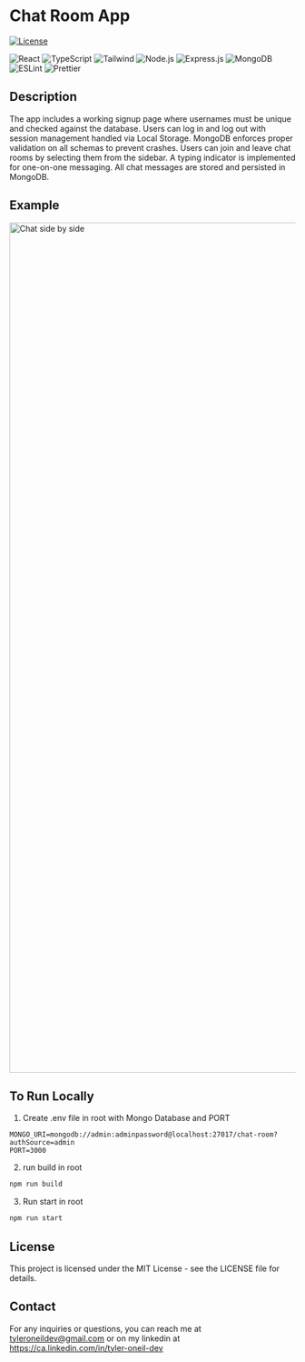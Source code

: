 # Chat Room App

[![License](https://img.shields.io/badge/License-MIT-blue.svg)](https://opensource.org/licenses/MIT)

![React](https://img.shields.io/badge/React-20232A?style=for-the-badge&logo=react&logoColor=61DAFB)
![TypeScript](https://img.shields.io/badge/TypeScript-007ACC?style=for-the-badge&logo=typescript&logoColor=white)
![Tailwind](https://img.shields.io/badge/Tailwind_CSS-38B2AC?style=for-the-badge&logo=tailwind-css&logoColor=white)
![Node.js](https://img.shields.io/badge/Node.js-43853D?style=for-the-badge&logo=node.js&logoColor=white)
![Express.js](https://img.shields.io/badge/express.js-%23404d59.svg?style=for-the-badge&logo=express&logoColor=%2361DAFB)
![MongoDB](https://img.shields.io/badge/MongoDB-4EA94B?style=for-the-badge&logo=mongodb&logoColor=white)
![ESLint](https://img.shields.io/badge/eslint-3A33D1?style=for-the-badge&logo=eslint&logoColor=white)
![Prettier](https://img.shields.io/badge/prettier-1A2C34?style=for-the-badge&logo=prettier&logoColor=F7BA3E)

## Description
The app includes a working signup page where usernames must be unique and checked against the database. Users can log in and log out with session management handled via Local Storage. MongoDB enforces proper validation on all schemas to prevent crashes. Users can join and leave chat rooms by selecting them from the sidebar. A typing indicator is implemented for one-on-one messaging. All chat messages are stored and persisted in MongoDB.

## Example

<img width="1496" alt="Chat side by side" src="https://github.com/user-attachments/assets/de6e49da-4ddb-40d6-80b5-42c370671614" />

## To Run Locally

1. Create .env file in root with Mongo Database and PORT

```dotenv
MONGO_URI=mongodb://admin:adminpassword@localhost:27017/chat-room?authSource=admin
PORT=3000
```

2. run build in root

```bash
npm run build
```

3. Run start in root

```bash
npm run start
```

## License

This project is licensed under the MIT License - see the LICENSE file for details.

## Contact

For any inquiries or questions, you can reach me at tyleroneildev@gmail.com
or on my linkedin at https://ca.linkedin.com/in/tyler-oneil-dev
